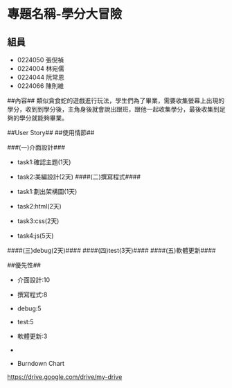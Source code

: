 # 專題名稱-學分大冒險 #



## 組員 ##
- 0224050 張倪禎
- 0224004 林宛儒
- 0224044 阮常恩
- 0224066 陳則維


##內容##
類似貪食蛇的遊戲進行玩法，學生們為了畢業，需要收集螢幕上出現的學分，收到到學分後，主角身後就會說出跟班，跟他一起收集學分，最後收集到足夠的學分就能夠畢業。

##User Story##
##使用情節##

###(一)介面設計###
- task1:確認主題(1天)
- task2:美編設計(2天)
####(二)撰寫程式####

- task1:劃出架構圖(1天)
- task2:html(2天)
- task3:css(2天)
- task4:js(5天)

####(三)debug(2天)####
####(四)test(3天)####
####(五)軟體更新####

##優先性##

- 介面設計:10
- 撰寫程式:8
- debug:5
- test:5
- 軟體更新:3
- 

- Burndown Chart

https://drive.google.com/drive/my-drive
